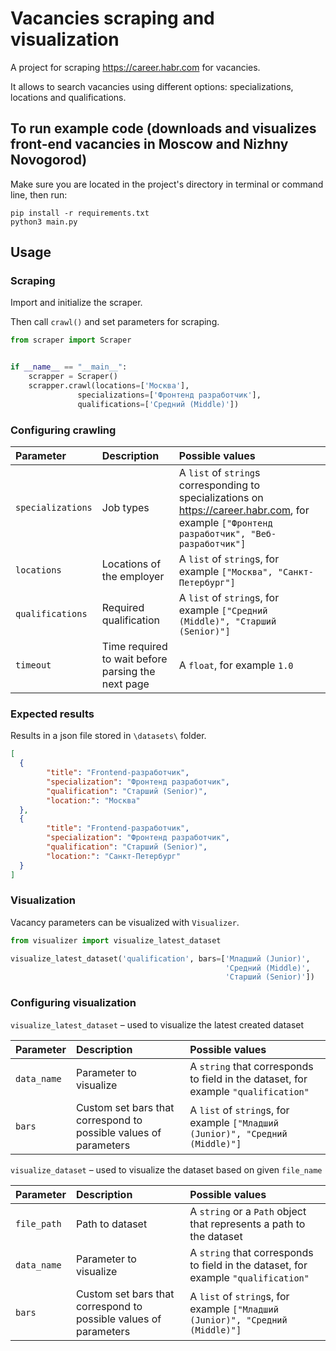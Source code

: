 # Vacancies scraping and visualization

A project for scraping https://career.habr.com for vacancies.

It allows to search vacancies using different options:
specializations, locations and qualifications.

## To run example code (downloads and visualizes front-end vacancies in Moscow and Nizhny Novogorod)

Make sure you are located in the project's directory in terminal or command line, then run:
```commandline
pip install -r requirements.txt
python3 main.py
```

## Usage

### Scraping

Import and initialize the scraper.

Then call `crawl()` and set parameters for scraping.

```py
from scraper import Scraper


if __name__ == "__main__":
    scrapper = Scraper()
    scrapper.crawl(locations=['Москва'],
               specializations=['Фронтенд разработчик'],
               qualifications=['Средний (Middle)'])
```

### Configuring crawling

| Parameter         | Description                                        | Possible values                                                                                                                          |
|:------------------|:---------------------------------------------------|:-----------------------------------------------------------------------------------------------------------------------------------------|
| `specializations` | Job types                                          | A `list` of `string`s corresponding to specializations on https://career.habr.com, for example `["Фронтенд разработчик", "Веб-разработчик"]` |
| `locations`       | Locations of the employer                          | A `list` of `string`s, for example `["Москва", "Санкт-Петербург"]`                                                                           |
| `qualifications`  | Required qualification                             | A `list` of `string`s, for example `["Средний (Middle)", "Старший (Senior)"]`                                                                |
| `timeout`         | Time required to wait before parsing the next page | A `float`, for example `1.0`                                                                                                               |

### Expected results

Results in a json file stored in `\datasets\` folder.

```json
[
  {
        "title": "Frontend-разработчик",
        "specialization": "Фронтенд разработчик",
        "qualification": "Старший (Senior)",
        "location:": "Москва"
  },
  {
        "title": "Frontend-разработчик",
        "specialization": "Фронтенд разработчик",
        "qualification": "Старший (Senior)",
        "location:": "Санкт-Петербург"
  }
]
```

### Visualization

Vacancy parameters can be visualized  with `Visualizer`.

```py
from visualizer import visualize_latest_dataset

visualize_latest_dataset('qualification', bars=['Младший (Junior)',
                                                'Средний (Middle)',
                                                'Старший (Senior)'])
```

### Configuring visualization

`visualize_latest_dataset` – used to visualize the latest created dataset

| Parameter        | Description                                                      | Possible values                                                                  |
|:-----------------|:-----------------------------------------------------------------|:---------------------------------------------------------------------------------|
| `data_name`      | Parameter to visualize                                           | A `string` that corresponds to field in the dataset, for example `"qualification"` |
| `bars`           | Custom set bars that correspond to possible values of parameters | A `list` of `string`s, for example `["Младший (Junior)", "Средний (Middle)"]`        |

`visualize_dataset` – used to visualize the dataset based on given `file_name`

| Parameter   | Description                                                      | Possible values                                                                  |
|:------------|:-----------------------------------------------------------------|:---------------------------------------------------------------------------------|
| `file_path` | Path to dataset                                                  | A `string` or a `Path` object that represents a path to the dataset|
| `data_name` | Parameter to visualize                                           | A `string` that corresponds to field in the dataset, for example `"qualification"` |
| `bars`      | Custom set bars that correspond to possible values of parameters | A `list` of `string`s, for example `["Младший (Junior)", "Средний (Middle)"]`        |





